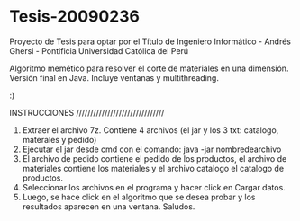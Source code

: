 # Tesis-20090236
Proyecto de Tesis para optar por el Título de Ingeniero Informático - Andrés Ghersi - Pontificia Universidad Católica del Perú

Algoritmo memético para resolver el corte de materiales en una dimensión.
Versión final en Java.
Incluye ventanas y multithreading.

:)

INSTRUCCIONES
///////////////////////////////

1. Extraer el archivo 7z. Contiene 4 archivos (el jar y los 3 txt: catalogo, materales y pedido)
2. Ejecutar el jar desde cmd con el comando: java -jar nombredearchivo
3. El archivo de pedido contiene el pedido de los productos, el archivo de materiales contiene 
los materiales y el archivo catalogo el catalogo de productos.
4. Seleccionar los archivos en el programa y hacer click en Cargar datos.
5. Luego, se hace click en el algoritmo que se desea probar y los resultados aparecen en una ventana.
Saludos.
